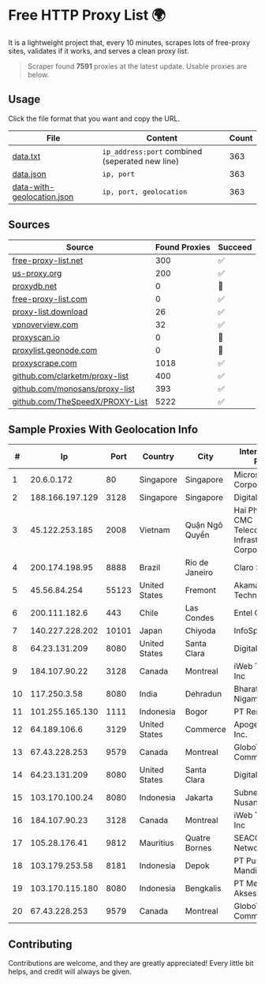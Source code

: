 
# Free HTTP Proxy List 🌍

It is a lightweight project that, every 10 minutes, scrapes lots of free-proxy sites, validates if it works, and serves a clean proxy list.


> Scraper found **7591** proxies at the latest update. Usable proxies are below.

## Usage

Click the file format that you want and copy the URL.


|File|Content|Count|
|----|-------|-----|
|[data.txt](https://raw.githubusercontent.com/themiralay/Proxy-List-World/master/data.txt)|`ip_address:port` combined (seperated new line)|363|
|[data.json](https://raw.githubusercontent.com/themiralay/Proxy-List-World/master/data.json)|`ip, port`|363|
|[data-with-geolocation.json](https://raw.githubusercontent.com/themiralay/Proxy-List-World/master/data-with-geolocation.json)|`ip, port, geolocation`|363|

## Sources

|Source|Found Proxies|Succeed|
|------|-------------|-------|
|[free-proxy-list.net](https://free-proxy-list.net)|300|✅|
|[us-proxy.org](https://www.us-proxy.org)|200|✅|
|[proxydb.net](http://proxydb.net)|0|🚫|
|[free-proxy-list.com](https://free-proxy-list.com/?page=&port=&type%5B%5D=http&type%5B%5D=https&up_time=0&search=Search)|0|✅|
|[proxy-list.download](https://www.proxy-list.download/HTTP)|26|✅|
|[vpnoverview.com](https://vpnoverview.com/privacy/anonymous-browsing/free-proxy-servers)|32|✅|
|[proxyscan.io](https://www.proxyscan.io)|0|🚫|
|[proxylist.geonode.com](https://proxylist.geonode.com/api/proxy-list?limit=300&page=1&sort_by=lastChecked&sort_type=desc&protocols=http,https)|0|🚫|
|[proxyscrape.com](https://api.proxyscrape.com/v2/?request=displayproxies&protocol=http&timeout=10000&country=all&ssl=all&anonymity=all)|1018|✅|
|[github.com/clarketm/proxy-list](https://raw.githubusercontent.com/clarketm/proxy-list/master/proxy-list-raw.txt)|400|✅|
|[github.com/monosans/proxy-list](https://raw.githubusercontent.com/monosans/proxy-list/main/proxies/http.txt)|393|✅|
|[github.com/TheSpeedX/PROXY-List](https://raw.githubusercontent.com/TheSpeedX/PROXY-List/master/http.txt)|5222|✅|


## Sample Proxies With Geolocation Info

|#|Ip|Port|Country|City|Internet Service Provider|
|-|--|----|-------|----|-------------------------|
|1|20.6.0.172|80|Singapore|Singapore|Microsoft Corporation|
|2|188.166.197.129|3128|Singapore|Singapore|DigitalOcean, LLC|
|3|45.122.253.185|2008|Vietnam|Quận Ngô Quyền|Hai Phong Brand - CMC Telecommunication Infrastructure Corporation|
|4|200.174.198.95|8888|Brazil|Rio de Janeiro|Claro S.A|
|5|45.56.84.254|55123|United States|Fremont|Akamai Technologies, Inc.|
|6|200.111.182.6|443|Chile|Las Condes|Entel Chile S.A.|
|7|140.227.228.202|10101|Japan|Chiyoda|InfoSphere|
|8|64.23.131.209|8080|United States|Santa Clara|DigitalOcean, LLC|
|9|184.107.90.22|3128|Canada|Montreal|iWeb Technologies Inc|
|10|117.250.3.58|8080|India|Dehradun|Bharat Sanchar Nigam Ltd|
|11|101.255.165.130|1111|Indonesia|Bogor|PT Remala Abadi|
|12|64.189.106.6|3129|United States|Commerce|Apogee Telecom Inc.|
|13|67.43.228.253|9579|Canada|Montreal|GloboTech Communications|
|14|64.23.131.209|8080|United States|Santa Clara|DigitalOcean, LLC|
|15|103.170.100.24|8080|Indonesia|Jakarta|Subnet Data Nusantara|
|16|184.107.90.23|3128|Canada|Montreal|iWeb Technologies Inc|
|17|105.28.176.41|9812|Mauritius|Quatre Bornes|SEACOM Limited Networks|
|18|103.179.253.58|8181|Indonesia|Depok|PT Pusaka Kreasi Mandiri|
|19|103.170.115.180|8080|Indonesia|Bengkalis|PT Mega Data Akses|
|20|67.43.228.253|9579|Canada|Montreal|GloboTech Communications|



## Contributing

Contributions are welcome, and they are greatly appreciated! Every
little bit helps, and credit will always be given.

